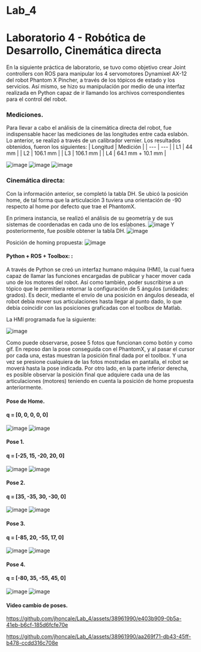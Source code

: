 # Lab_4

# Laboratorio 4 - Robótica de Desarrollo, Cinemática directa

En la siguiente práctica de laboratorio, se tuvo como objetivo crear Joint controllers con ROS para manipular los 4 servomotores Dynamixel AX-12 del robot Phantom X Pincher, a través de los tópicos de estado y los servicios. Así mismo, se hizo su manipulación por medio de una interfaz realizada en Python capaz de ir llamando los archivos correspondientes para el control del robot.

### Mediciones. 

Para llevar a cabo el análisis de la cinemática directa del robot, fue indispensable hacer las mediciones de las longitudes entre cada eslabón. Lo anterior, se realizó a través de un calibrador vernier. 
Los resultados obtenidos, fueron los siguientes:
| Longitud | Medición |
| --- | --- |
| L1 | 44 mm |
| L2 | 106.1 mm |
| L3 | 106.1 mm |
| L4 | 64.1 mm + 10.1 mm |

![image](https://github.com/jhoncale/Lab_4/assets/38961990/73a754c9-fd52-4240-9503-1bd049fe2a3d)
![image](https://github.com/jhoncale/Lab_4/assets/38961990/499221a1-3667-4aa1-a96d-332ac8762a3a)
![image](https://github.com/jhoncale/Lab_4/assets/38961990/540c43ef-e935-4f13-973e-3555efda5195)
### Cinemática directa:

Con la información anterior, se completó la tabla DH. Se ubicó la posición home, de tal forma que la articulación 3 tuviera una orientación de -90 respecto al home por defecto que trae el PhantomX.

En primera instancia, se realizó el análisis de su geometría y de sus sistemas de coordenadas en cada uno de los eslabones.
![image](https://github.com/jhoncale/Lab_4/assets/38961990/1f93feac-44d3-4ed7-b9bc-991770e2985d)
Y posteriormente, fue posible obtener la tabla DH.
![image](https://github.com/jhoncale/Lab_4/assets/38961990/24007e54-13c4-4b1a-a772-3da9b3c1ad40)

Posición de homing propuesta:
![image](https://github.com/jhoncale/Lab_4/assets/38961990/da6cc9c0-dafc-4cd8-a77e-4df99b09884a)

#### Python + ROS + Toolbox: : 

A través de Python se creó un interfaz humano máquina (HMI), la cual fuera capaz de llamar las funciones encargadas de publicar y hacer mover cada uno de los motores del robot. Así como también, poder suscribirse a un tópico que le permitiera retornar la configuración de 5 ángulos (unidades: grados). 
Es decir, mediante el envío de una posición en ángulos deseada, el robot debía mover sus articulaciones hasta llegar al punto dado, lo que debía coincidir con las posiciones graficadas con el toolbox de Matlab.


La HMI programada fue la siguiente:


![image](https://github.com/jhoncale/Lab_4/assets/38961990/ddc2bc48-ad23-453b-aa17-30ecb55d4386)

Como puede observarse, posee 5 fotos que funcionan como botón y como gif. En reposo dan la pose conseguida con el PhantomX, y al pasar el cursor por cada una, estas muestran la posición final dada por el toolbox. Y una vez se presione cualquiera de las fotos mostradas en pantalla, el robot se moverá hasta la pose indicada. Por otro lado, en la parte inferior derecha, es posible observar la posición final que adquiere cada una de las articulaciones (motores) teniendo en cuenta la posición de home propuesta anteriormente. 


#### Pose de Home.
#### q = [0, 0, 0, 0, 0]
 ![image](https://github.com/jhoncale/Lab_4/assets/38961990/49184cac-889b-4c38-8db4-1b59b70089c8)
![image](https://github.com/jhoncale/Lab_4/assets/38961990/13908e34-32b5-4c93-9a8c-04b31f50c4e6)

#### Pose 1.
#### q = [-25, 15, -20, 20, 0]

![image](https://github.com/jhoncale/Lab_4/assets/38961990/732cfc18-7cf6-4556-a854-e45bffec0c4f)
![image](https://github.com/jhoncale/Lab_4/assets/38961990/8de02cb2-3cef-47ed-8dbd-9d281fd99276)


#### Pose 2.
#### q = [35, -35, 30, -30, 0]

![image](https://github.com/jhoncale/Lab_4/assets/38961990/33bc6523-c5ab-48e3-8bfd-dc52d21c9283)
![image](https://github.com/jhoncale/Lab_4/assets/38961990/174c4488-98b9-4978-ad10-8380282f680a)

#### Pose 3.
#### q = [-85, 20, -55, 17, 0]
![image](https://github.com/jhoncale/Lab_4/assets/38961990/9ac7b7aa-e3d7-4034-9eba-739e28ff6dbb)
![image](https://github.com/jhoncale/Lab_4/assets/38961990/c8b066d0-7ea9-4242-826e-d93e9518f06e)

#### Pose 4.
#### q = [-80, 35, -55, 45, 0]


![image](https://github.com/jhoncale/Lab_4/assets/38961990/6a8e26e6-5167-49a4-b5a9-ce04ba010985)
![image](https://github.com/jhoncale/Lab_4/assets/38961990/04546149-4b72-48cd-9e4c-339e25d5e5c6)


#### Video cambio de poses.


https://github.com/jhoncale/Lab_4/assets/38961990/e403b909-0b5a-41eb-b6cf-185d6fcfe70e




https://github.com/jhoncale/Lab_4/assets/38961990/aa269f71-db43-45ff-b478-ccdd316c708e




